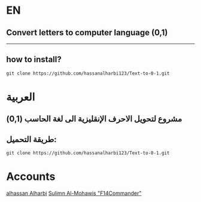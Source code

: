 # EN
## Convert letters to computer language (0,1)
---
## how to install?
```
git clone https://github.com/hassanalharbi123/Text-to-0-1.git
```
# العربية
## مشروع لتحويل الاحرف الإنقليزية الى لغة الحاسب (0,1)
## طريقة التحميل:
```
git clone https://github.com/hassanalharbi123/Text-to-0-1.git
```

# Accounts
<a href="https://twitter.com/alhassanAlharb7">alhassan Alharbi</a>
<a href="https://twitter.com/alhassanAlharb7">Sulimn Al-Mohawis "F14Commander"</a>
